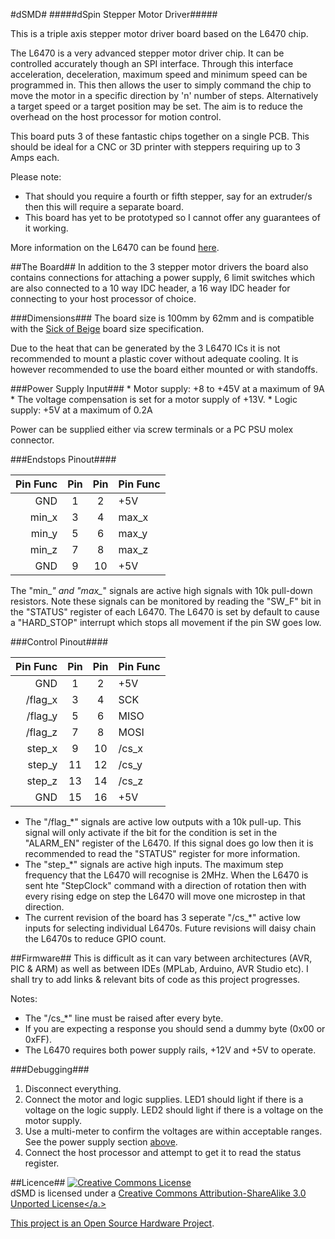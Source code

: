 #dSMD#
#####dSpin Stepper Motor Driver#####

This is a triple axis stepper motor driver board based on the L6470 chip.

The L6470 is a very advanced stepper motor driver chip. It can be controlled accurately though an SPI interface. Through this interface acceleration, deceleration, maximum speed and minimum speed can be programmed in. This then allows the user to simply command the chip to move the motor in a specific direction by 'n' number of steps. Alternatively a target speed or a target position may be set. The aim is to reduce the overhead on the host processor for motion control.

This board puts 3 of these fantastic chips together on a single PCB. This should be ideal for a CNC or 3D printer with steppers requiring up to 3 Amps each.

Please note:
* That should you require a fourth or fifth stepper, say for an extruder/s then this will require a separate board.
* This board has yet to be prototyped so I cannot offer any guarantees of it working.

More information on the L6470 can be found [here](http://www.st.com/internet/analog/product/248592.jsp).

##The Board##
In addition to the 3 stepper motor drivers the board also contains connections for attaching a power supply, 6 limit switches which are also connected to a 10 way IDC header, a 16 way IDC header for connecting to your host processor of choice.

###Dimensions###
The board size is 100mm by 62mm and is compatible with the [Sick of Beige](http://dangerousprototypes.com/docs/Sick_of_Beige_standard_PCB_sizes_v1.0) board size specification.

Due to the heat that can be generated by the 3 L6470 ICs it is not recommended to mount a plastic cover without adequate cooling. It is however recommended to use the board either mounted or with standoffs.

<a name="power-supply-input"/>
###Power Supply Input###
* Motor supply: +8 to +45V at a maximum of 9A
  * The voltage compensation is set for a motor supply of +13V.
* Logic supply: +5V at a maximum of 0.2A

Power can be supplied either via screw terminals or a PC PSU molex connector.

###Endstops Pinout####

|Pin Func|Pin|Pin|Pin Func|
|---:|:--:|:--:|:---|
|GND|1|2|+5V|
|min_x|3|4|max_x|
|min_y|5|6|max_y|
|min_z|7|8|max_z|
|GND|9|10|+5V|

The "min_*" and "max_*" signals are active high signals with 10k pull-down resistors. Note these signals can be monitored by reading the "SW_F" bit in the "STATUS" register of each L6470. The L6470 is set by default to cause a "HARD_STOP" interrupt which stops all movement if the pin SW goes low.

###Control Pinout####

|Pin Func|Pin|Pin|Pin Func|
|---:|:--:|:--:|:---|
|GND|1|2|+5V|
|/flag_x|3|4|SCK|
|/flag_y|5|6|MISO|
|/flag_z|7|8|MOSI|
|step_x|9|10|/cs_x|
|step_y|11|12|/cs_y|
|step_z|13|14|/cs_z|
|GND|15|16|+5V|

* The "/flag_*" signals are active low outputs with a 10k pull-up. This signal will only activate if the bit for the condition is set in the "ALARM_EN" register of the L6470. If this signal does go low then it is recommended to read the "STATUS" register for more information.
* The "step_*" signals are active high inputs. The maximum step frequency that the L6470 will recognise is 2MHz. When the L6470 is sent hte "StepClock" command with a direction of rotation then with every rising edge on step the L6470 will move one microstep in that direction.
* The current revision of the board has 3 seperate "/cs_*" active low inputs for selecting individual L6470s. Future revisions will daisy chain the L6470s to reduce GPIO count.

##Firmware##
This is difficult as it can vary between architectures (AVR, PIC & ARM) as well as between IDEs (MPLab, Arduino, AVR Studio etc). I shall try to add links & relevant bits of code as this project progresses.

Notes:
* The "/cs_*" line must be raised after every byte.
* If you are expecting a response you should send a dummy byte (0x00 or 0xFF).
* The L6470 requires both power supply rails, +12V and +5V to operate.

###Debugging###
1. Disconnect everything.
2. Connect the motor and logic supplies. LED1 should light if there is a voltage on the logic supply. LED2 should light if there is a voltage on the motor supply.
3. Use a multi-meter to confirm the voltages are within acceptable ranges. See the power supply section [above](#power-supply-input).
4. Connect the host processor and attempt to get it to read the status register.

##Licence##
<a rel="license" href="http://creativecommons.org/licenses/by-sa/3.0/deed.en_US"><img alt="Creative Commons License" style="border-width:0" src="http://i.creativecommons.org/l/by-sa/3.0/88x31.png" /></a><br /><span xmlns:dct="http://purl.org/dc/terms/" property="dct:title">dSMD</span> is licensed under a <a rel="license" href="http://creativecommons.org/licenses/by-sa/3.0/deed.en_US">Creative Commons Attribution-ShareAlike 3.0 Unported License</a.>

This project is an [Open Source Hardware Project](http://www.oshwa.org/definition/).

